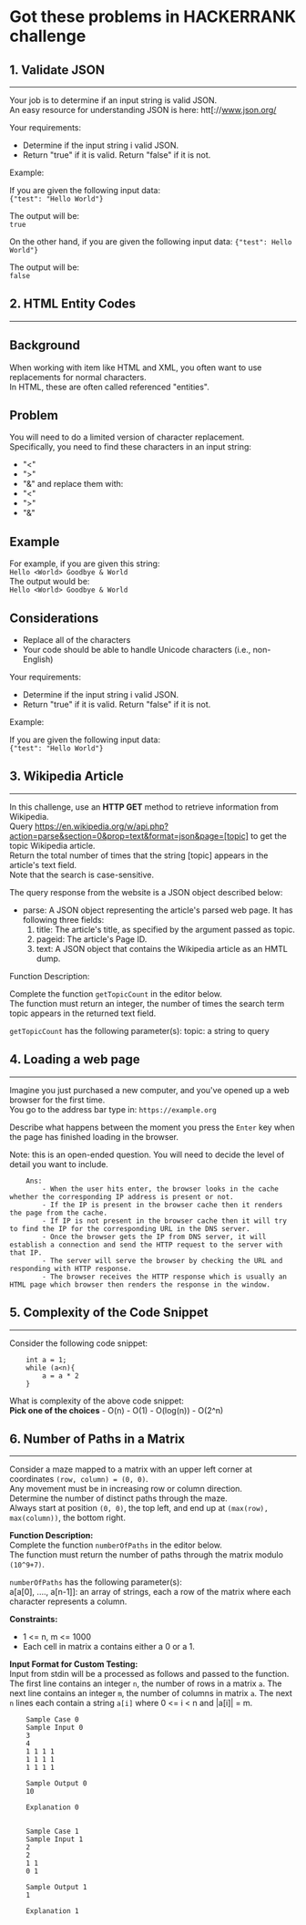 # Got these problems in HACKERRANK challenge


## 1. Validate JSON
-----
Your job is to determine if an input string is valid JSON.  
An easy resource for understanding JSON is here: htt[://www.json.org/   

Your requirements:
  - Determine if the input string i valid JSON.   
  - Return "true" if it is valid. Return "false" if it is not.   
  
Example:  

If you are given the following input data:   
`{"test": "Hello World"}`


The output will be:   
`true`

On the other hand, if you are given the following input data:
`{"test": Hello World"}`

The output will be:   
`false`



## 2. HTML Entity Codes
-----

## Background
When working with item like HTML and XML, you often want to use replacements for normal characters.   
In HTML, these are often called referenced "entities".   


## Problem
You will need to do a limited version of character replacement.   
Specifically, you need to find these characters in an input string:
 - "<"
 - ">"
 - "&"
and replace them with:
 - "&lt;"
 - "&gt;"
 - "&amp;"
 
## Example

For example, if you are given this string:   
`Hello <World> Goodbye & World`  
The output would be:   
`Hello <World> Goodbye & World`  


## Considerations

 - Replace all of the characters
 - Your code should be able to handle Unicode characters (i.e., non-English)
 
 
 

Your requirements:
  - Determine if the input string i valid JSON.   
  - Return "true" if it is valid. Return "false" if it is not.   
  
Example:  

If you are given the following input data:   
`{"test": "Hello World"}`


## 3. Wikipedia Article
-----

In this challenge, use an **HTTP GET** method to retrieve information from Wikipedia.  
Query https://en.wikipedia.org/w/api.php?action=parse&section=0&prop=text&format=json&page=[topic] to get the topic Wikipedia article.  
Return the total number of times that the string [topic] appears in the article's text field.   
Note that the search is case-sensitive.  

The query response from the website is a JSON object described below:  
  - parse: A JSON object representing the article's parsed web page. It has following three fields:
	1. title: The article's title, as specified by the argument passed as topic.
	2. pageid: The article's Page ID.
	3. text: A JSON object that contains the Wikipedia article as an HMTL dump.
	
Function Description:     

Complete the function `getTopicCount` in the editor below.  
The function must return an integer, the number of times the search term topic appears in the returned text field.
	
`getTopicCount` has the following parameter(s):
	topic: a string to query
	

## 4. Loading a web page
-----

Imagine you just purchased a new computer, and you've opened up a web browser for the first time.  
You go to the address bar type in:
`https://example.org`

Describe what happens between the moment you press the `Enter` key when the page has finished loading in the browser.  

Note: this is an open-ended question. You will need to decide the level of detail you want to include.  


		Ans: 
			- When the user hits enter, the browser looks in the cache whether the corresponding IP address is present or not.
			- If the IP is present in the browser cache then it renders the page from the cache.
			- If IP is not present in the browser cache then it will try to find the IP for the corresponding URL in the DNS server.
			- Once the browser gets the IP from DNS server, it will establish a connection and send the HTTP request to the server with that IP.
			- The server will serve the browser by checking the URL and responding with HTTP response.
			- The browser receives the HTTP response which is usually an HTML page which browser then renders the response in the window. 

	
## 5. Complexity of the Code Snippet
-----

Consider the following code snippet:

		int a = 1;
		while (a<n){
			a = a * 2
		}

What is complexity of the above code snippet:    
**Pick one of the choices**
	 - O(n) 
	 - O(1) 
	 - O(log(n)) 
	 - O(2^n)

	 
	 
## 6. Number of Paths in a Matrix
-----

Consider a maze mapped to a matrix with an upper left corner at coordinates `(row, column) = (0, 0)`.   
Any movement must be in increasing row or column direction.  
Determine the number of distinct paths through the maze.  
Always start at position `(0, 0)`, the top left, and end up at `(max(row), max(column))`, the bottom right.   


**Function Description:**   
Complete the function `numberOfPaths` in the editor below.   
The function must return the number of paths through the matrix modulo `(10^9+7)`.   

`numberOfPaths` has the following parameter(s):     
a[a[0], ...., a[n-1]]: an array of strings, each a row of the matrix where each character represents a column.   


**Constraints:**
   - 1 <= n, m <= 1000
   - Each cell in matrix a contains either a 0 or a 1. 
   
**Input Format for Custom Testing:**    
Input from stdin will be a processed as follows and passed to the function.
The first line contains an integer `n`, the number of rows in a matrix `a`.
The next line contains an integer `m`, the number of columns in matrix `a`.
The next `n` lines each contain a string `a[i]` where 0 <= i < n and |a[i]| = m. 



		Sample Case 0 
		Sample Input 0
		3
		4
		1 1 1 1
		1 1 1 1
		1 1 1 1
		
		Sample Output 0 
		10
		
		Explanation 0
		
		
		Sample Case 1 
		Sample Input 1
		2
		2
		1 1
		0 1
		
		Sample Output 1 
		1
		
		Explanation 1
		